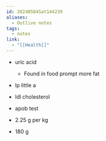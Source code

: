 ```yaml
---
id: 20240504Sat144239
aliases:
  - Outlive notes
tags:
  - notes
link:
  - "[[Health]]"
---
```

- uric acid
    - Found in food prompt more fat
- lp little a
- ldl cholesterol
- apob test


- 2.25 g per kg 
- 180 g